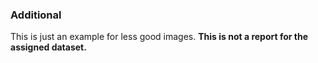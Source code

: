 ### Additional

This is just an example for less good images. **This is not a report for the assigned dataset.**